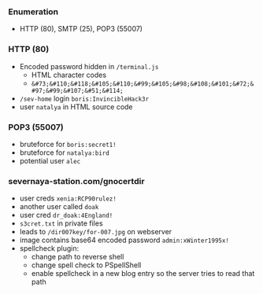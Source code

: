 ### Enumeration
- HTTP (80), SMTP (25), POP3 (55007)
### HTTP (80)
- Encoded password hidden in `/terminal.js`
	- HTML character codes
	- `&#73;&#110;&#118;&#105;&#110;&#99;&#105;&#98;&#108;&#101;&#72;&#97;&#99;&#107;&#51;&#114;`
- `/sev-home` login `boris:InvincibleHack3r`
- user `natalya` in HTML source code
### POP3 (55007)
- bruteforce for `boris:secret1!`
- bruteforce for `natalya:bird`
- potential user `alec`
### severnaya-station.com/gnocertdir
- user creds `xenia:RCP90rulez!`
- another user called `doak`
- user cred `dr_doak:4England!`
- `s3cret.txt` in private files
- leads to `/dir007key/for-007.jpg` on webserver
- image contains base64 encoded password `admin:xWinter1995x!`
- spellcheck plugin:
	- change path to reverse shell
	- change spell check to PSpellShell
	- enable spellcheck in a new blog entry so the server tries to read that path